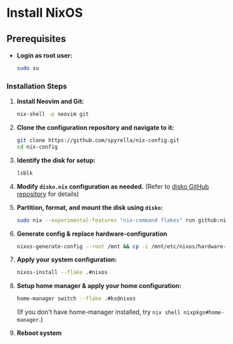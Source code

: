 # Install NixOS

## Prerequisites

- **Login as root user:**

  ```bash
  sudo su
  ```

### Installation Steps

1. **Install Neovim and Git:**

   ```bash
   nix-shell -p neovim git
   ```

2. **Clone the configuration repository and navigate to it:**

   ```bash
   git clone https://github.com/spyrella/nix-config.git
   cd nix-config
   ```

3. **Identify the disk for setup:**

   ```bash
   lsblk
   ```

4. **Modify `disko.nix` configuration as needed.**
   (Refer to [disko GitHub repository](https://github.com/nix-community/disko) for details)

5. **Partition, format, and mount the disk using `disko`:**

   ```bash
   sudo nix --experimental-features "nix-command flakes" run github:nix-community/disko -- --mode disko ./disko.nix
   ```

6. **Generate config & replace hardware-configuration**

   ```bash
   nixos-generate-config --root /mnt && cp -i /mnt/etc/nixos/hardware-configuration.nix ./nixos/hardware-configuration.nix
   ```

6. **Apply your system configuration:**

   ```bash
   nixos-install --flake .#nixos
   ```

8. **Setup home manager & apply your home configuration:**

   ```bash
   home-manager switch --flake .#ks@nixos
   ```

    (If you don't have home-manager installed, try `nix shell nixpkgs#home-manager`.)

9. **Reboot system**
